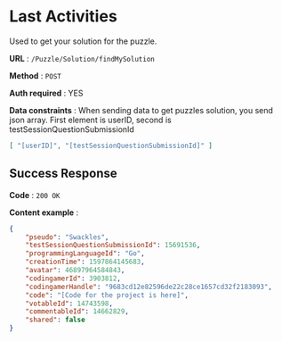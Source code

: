 # Last Activities

Used to get your solution for the puzzle.

**URL** : `/Puzzle/Solution/findMySolution`

**Method** : `POST`

**Auth required** : YES

**Data constraints** :
When sending data to get puzzles solution, you send json array. First element is userID, second is testSessionQuestionSubmissionId

```json
[ "[userID]", "[testSessionQuestionSubmissionId]" ]
```

## Success Response

**Code** : `200 OK`

**Content example** :

```json
{
    "pseudo": "Swackles",
    "testSessionQuestionSubmissionId": 15691536,
    "programmingLanguageId": "Go",
    "creationTime": 1597864145683,
    "avatar": 46897964584843,
    "codingamerId": 3903812,
    "codingamerHandle": "9683cd12e82596de22c28ce1657cd32f2183093",
    "code": "[Code for the project is here]",
    "votableId": 14743598,
    "commentableId": 14662829,
    "shared": false
}
```
